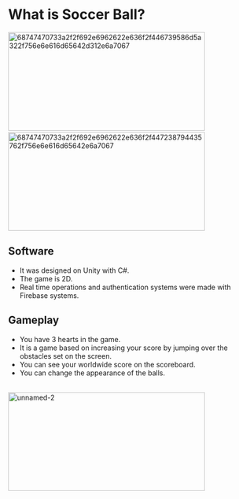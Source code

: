 # What is Soccer Ball?

<p>
<img src="https://i.ibb.co/kH3870y/68747470733a2f2f692e6962622e636f2f446739586d5a322f756e6e616d65642d312e6a7067.jpg" alt="68747470733a2f2f692e6962622e636f2f446739586d5a322f756e6e616d65642d312e6a7067" alt="picture1"  width="400" height="200"/>
&emsp;
<img src="https://i.ibb.co/zxTXtM2/68747470733a2f2f692e6962622e636f2f447238794435762f756e6e616d65642e6a7067.jpg" alt="68747470733a2f2f692e6962622e636f2f447238794435762f756e6e616d65642e6a7067" alt="picture2" width="400" height="200" />
</p>


## Software

- It was designed on Unity with C#.
- The game is 2D.
- Real time operations and authentication systems were made with Firebase systems.



## Gameplay

- You have 3 hearts in the game.
- It is a game based on increasing your score by jumping over the obstacles set on the screen.
- You can see your worldwide score on the scoreboard.
- You can change the appearance of the balls.
<br>
<img src="https://i.ibb.co/nf8Q03Y/unnamed-2.jpg" alt="unnamed-2"  width="400" height="200" /></a>



